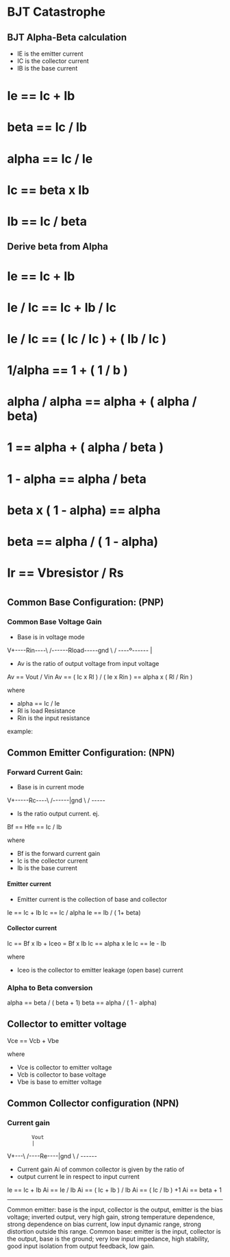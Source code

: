 # BJT Catastrophe

## BJT Alpha-Beta calculation

- IE is the emitter current
- IC is the collector current
- IB­ is the base current

# Ie == Ic + Ib
# beta == Ic / Ib
# alpha == Ic / Ie
# Ic == beta x Ib 
# Ib == Ic / beta

## Derive beta from Alpha

# Ie == Ic + Ib
# Ie / Ic == Ic + Ib / Ic
# Ie / Ic == ( Ic / Ic ) + ( Ib / Ic )
# 1/alpha == 1 + ( 1 / b )
# alpha / alpha == alpha + ( alpha / beta)
# 1 == alpha + ( alpha / beta )
# 1 - alpha == alpha / beta
# beta x ( 1 - alpha) == alpha
# beta == alpha / ( 1 - alpha)


# Ir == Vbresistor / Rs
# 

## Common Base Configuration: (PNP)
### Common Base Voltage Gain

- Base is in voltage mode

V+----Rin----\    /------Rload-----gnd
              \  /
           ----º------
               |


- Av is the ratio of output voltage from input voltage

Av == Vout / Vin
Av == ( Ic x Rl ) / ( Ie x Rin ) == alpha x ( Rl / Rin )

where 
- alpha == Ic / Ie
- Rl is load Resistance
- Rin is the input resistance

example:


## Common Emitter Configuration: (NPN)
### Forward Current Gain:

- Base is in current mode

V+-----Rc----\   /------|gnd
             \ /
            -----

- Is the ratio output current. ej. 

Bf == Hfe == Ic / Ib

where
- Bf is the forward current gain
- Ic is the collector current
- Ib is the base current

#### Emitter current

- Emitter current is the collection of base and collector 

Ie == Ic + Ib
Ic == Ic / alpha
Ie == Ib / ( 1+ beta)

#### Collector current 

Ic == Bf x Ib + Iceo = Bf x Ib 
Ic == alpha x Ie
Ic == Ie - Ib

where
- Iceo is the collector to emitter leakage (open base) current

### Alpha to Beta conversion

alpha == beta / ( beta + 1)
beta == alpha / ( 1 - alpha)

## Collector to emitter voltage

Vce == Vcb + Vbe

where

- Vce is collector to emitter voltage
- Vcb is collector to base voltage
- Vbe is base to emitter voltage

## Common Collector configuration (NPN)
### Current gain

            Vout
            |
V+---\   /----Re----|gnd
      \ /
     ------

- Current gain Ai of common collector is given by the ratio of
- output current Ie in respect to input current

Ie == Ic + Ib
Ai == Ie / Ib
Ai == ( Ic + Ib ) / Ib
Ai == ( Ic / Ib ) +1 
Ai == beta + 1


----------------------
Common emitter: base is the input, collector is the output, emitter is the bias voltage; inverted output, very high gain, strong temperature dependence, strong dependence on bias current, low input dynamic range, strong distortion outside this range. Common base: emitter is the input, collector is the output, base is the ground; very low input impedance, high stability, good input isolation from output feedback, low gain.
